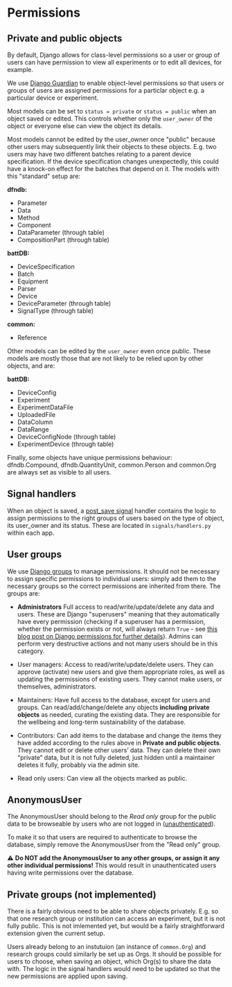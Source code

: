 # Permissions

## Private and public objects

By default, Django allows for class-level permissions so a user or group of users can
have permission to view all experiments or to edit all devices, for example.

We use [Django Guardian](https://django-guardian.readthedocs.io/en/stable/) to enable
object-level permissions so that  users or groups of users are assigned permissions for
a particlar object e.g. a particular device or experiment.

Most models can be set to `status = private` or `status = public` when an object saved
or edited. This controls whether only the `user_owner` of the object or everyone else
can view the object its details.

Most models cannot be edited by the user_owner once "public" because other users may subsequently link their objects to these objects. E.g. two users may have two different batches relating to a parent device specification. If the device specification changes unexpectedly, this could have a knock-on effect for the batches that depend on it. The models with this "standard" setup are:

**dfndb:**

- Parameter
- Data
- Method
- Component
- DataParameter (through table)
- CompositionPart (through table)

**battDB:**

- DeviceSpecification
- Batch
- Equipment
- Parser
- Device
- DeviceParameter (through table)
- SignalType (through table)

**common:**

- Reference

Other models can be edited by the `user_owner` even once public. These models are mostly those that are not likely to be relied upon by other objects, and are:

**battDB:**

- DeviceConfig
- Experiment
- ExperimentDataFile
- UploadedFile
- DataColumn
- DataRange
- DeviceConfigNode (through table)
- ExperimentDevice (through table)

Finally, some objects have unique permissions behaviour: dfndb.Compound, dfndb.QuantityUnit, common.Person and common.Org are always set as visible to all users.

## Signal handlers

When an object is saved, a [post_save
signal](https://docs.djangoproject.com/en/4.1/ref/signals/#post-save) handler contains
the logic to assign permissions to the right groups of users based on the type of
object, its user_owner and its status. These are located in `signals/handlers.py` within
each app.

## User groups

We use [Django
groups](https://docs.djangoproject.com/en/4.1/topics/auth/default/#groups) to manage
permissions. It should not be necessary to assign specific permissions to individual
users: simply add them to the necessary groups so the correct permissions are inherited
from there. The groups are:

- **Administrators** Full access to read/write/update/delete any data and users. These
  are Django "superusers" meaning that they automatically have every permission
  (checking if a superuser has a permission, whether the permission exists or not, will
  always return `True` - see [this blog post on Django permissions for further
  details](https://testdriven.io/blog/django-permissions/)). Admins can perform very
  destructive actions and not many users should be in this category.

- User managers: Access to read/write/update/delete users. They can approve (activate) new users and give them appropriate roles, as well as updating the permissions of existing users. They cannot make users, or themselves, administrators.  

- Maintainers: Have full access to the database, except for users and groups. Can read/add/change/delete any objects **including private objects** as needed, curating the existing data. They are responsible for the wellbeing and long-term sustainability of the database.

- Contributors: Can add items to the database and change the items they have added according to the rules above in **Private and public objects**. They cannot edit or delete other users’ data. They can delete their own “private” data, but it is not fully deleted, just hidden until a maintainer deletes it fully, probably via the admin site.

- Read only users: Can view all the objects marked as public.

## AnonymousUser

The AnonymousUser should belong to the *Read only* group for the public data to be browseable by users who are not logged in ([unauthenticated](https://docs.djangoproject.com/en/4.1/topics/auth/)).

To make it so that users are required to authenticate to browse the database, simply remove the AnonymousUser from the "Read only" group.

:warning: **Do NOT add the AnonymousUser to any other groups, or assign it any other individual permissions!** This would result in unauthenticated users having write permissions over the database.

## Private groups (not implemented)

There is a fairly obvious need to be able to share objects privately. E.g. so that one
research group or institution can access an experiment, but it is not fully public. This
is not imlemented yet, but would be a fairly straightforward extension given the current
setup.

Users already belong to an instutuion (an instance of `common.Org`) and research groups
could similarly be set up as Orgs. It should be possible for users to choose, when
saving an object, which Org(s) to share the data with. The logic in the signal handlers
would need to be updated so that the new permissions are applied upon saving.
